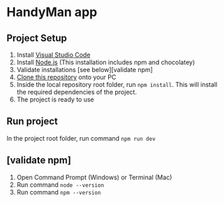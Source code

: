# HandyMan app

## Project Setup
1. Install [Visual Studio Code](https://code.visualstudio.com/)
2. Install [Node.js](https://nodejs.org/en/download/) (This installation includes npm and chocolatey)
3. Validate installations [see below][validate npm]
4. [Clone this repository](https://help.github.com/en/desktop/contributing-to-projects/cloning-a-repository-from-github-desktop) onto your PC
5. Inside the local repository root folder, run `npm install`. This will install the required dependencies of the project.
6. The project is ready to use

## Run project
In the project root folder, run command `npm run dev`

## [validate npm]
1. Open Command Prompt (Windows) or Terminal (Mac)
2. Run command `node --version`
3. Run command `npm --version`
